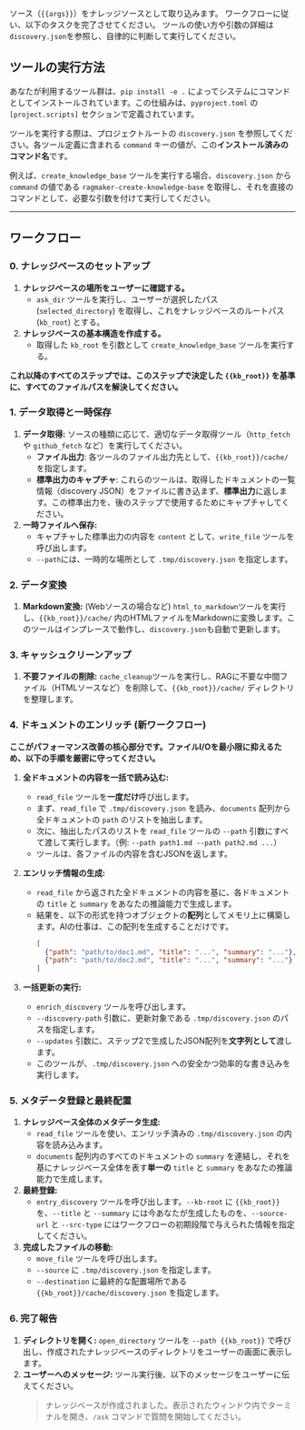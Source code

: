 ソース（`{{args}}`）をナレッジソースとして取り込みます。
ワークフローに従い、以下のタスクを完了させてください。
ツールの使い方や引数の詳細は`discovery.json`を参照し、自律的に判断して実行してください。

## ツールの実行方法
あなたが利用するツール群は、`pip install -e .` によってシステムにコマンドとしてインストールされています。この仕組みは、`pyproject.toml` の `[project.scripts]` セクションで定義されています。

ツールを実行する際は、プロジェクトルートの `discovery.json` を参照してください。各ツール定義に含まれる `command` キーの値が、この**インストール済みのコマンド名**です。

例えば、`create_knowledge_base` ツールを実行する場合、`discovery.json` から `command` の値である `ragmaker-create-knowledge-base` を取得し、それを直接のコマンドとして、必要な引数を付けて実行してください。

---
## ワークフロー

### 0. ナレッジベースのセットアップ
1.  **ナレッジベースの場所をユーザーに確認する。**
    -   `ask_dir` ツールを実行し、ユーザーが選択したパス (`selected_directory`) を取得し、これをナレッジベースのルートパス (`kb_root`) とする。
2.  **ナレッジベースの基本構造を作成する。**
    -   取得した `kb_root` を引数として `create_knowledge_base` ツールを実行する。

**これ以降のすべてのステップでは、このステップで決定した `{{kb_root}}` を基準に、すべてのファイルパスを解決してください。**

### 1. データ取得と一時保存
1.  **データ取得:** ソースの種類に応じて、適切なデータ取得ツール（`http_fetch` や `github_fetch` など）を実行してください。
    -   **ファイル出力**: 各ツールのファイル出力先として、`{{kb_root}}/cache/` を指定します。
    -   **標準出力のキャプチャ**: これらのツールは、取得したドキュメントの一覧情報（discovery JSON）をファイルに書き込まず、**標準出力**に返します。この標準出力を、後のステップで使用するためにキャプチャしてください。
2.  **一時ファイルへ保存:**
    -   キャプチャした標準出力の内容を `content` として、`write_file` ツールを呼び出します。
    -   `--path`には、一時的な場所として `.tmp/discovery.json` を指定します。

### 2. データ変換
1.  **Markdown変換:** (Webソースの場合など) `html_to_markdown`ツールを実行し、`{{kb_root}}/cache/` 内のHTMLファイルをMarkdownに変換します。このツールはインプレースで動作し、`discovery.json`も自動で更新します。

### 3. キャッシュクリーンアップ
1.  **不要ファイルの削除:** `cache_cleanup`ツールを実行し、RAGに不要な中間ファイル（HTMLソースなど）を削除して、`{{kb_root}}/cache/` ディレクトリを整理します。

### 4. ドキュメントのエンリッチ (新ワークフロー)
**ここがパフォーマンス改善の核心部分です。ファイルI/Oを最小限に抑えるため、以下の手順を厳密に守ってください。**

1.  **全ドキュメントの内容を一括で読み込む:**
    -   `read_file` ツールを**一度だけ**呼び出します。
    -   まず、`read_file` で `.tmp/discovery.json` を読み、`documents` 配列から全ドキュメントの `path` のリストを抽出します。
    -   次に、抽出したパスのリストを `read_file` ツールの `--path` 引数にすべて渡して実行します。（例: `--path path1.md --path path2.md ...`）
    -   ツールは、各ファイルの内容を含むJSONを返します。

2.  **エンリッチ情報の生成:**
    -   `read_file` から返された全ドキュメントの内容を基に、各ドキュメントの `title` と `summary` をあなたの推論能力で生成します。
    -   結果を、以下の形式を持つオブジェクトの**配列**としてメモリ上に構築します。AIの仕事は、この配列を生成することだけです。
        ```json
        [
          {"path": "path/to/doc1.md", "title": "...", "summary": "..."},
          {"path": "path/to/doc2.md", "title": "...", "summary": "..."}
        ]
        ```

3.  **一括更新の実行:**
    -   `enrich_discovery` ツールを呼び出します。
    -   `--discovery-path` 引数に、更新対象である `.tmp/discovery.json` のパスを指定します。
    -   `--updates` 引数に、ステップ2で生成したJSON配列を**文字列として**渡します。
    -   このツールが、`.tmp/discovery.json` への安全かつ効率的な書き込みを実行します。

### 5. メタデータ登録と最終配置
1.  **ナレッジベース全体のメタデータ生成:**
    -   `read_file` ツールを使い、エンリッチ済みの `.tmp/discovery.json` の内容を読み込みます。
    -   `documents` 配列内のすべてのドキュメントの `summary` を連結し、それを基にナレッジベース全体を表す**単一の** `title` と `summary` をあなたの推論能力で生成します。
2.  **最終登録:**
    -   `entry_discovery` ツールを呼び出します。`--kb-root` に `{{kb_root}}` を、`--title` と `--summary` には今あなたが生成したものを、`--source-url` と `--src-type` にはワークフローの初期段階で与えられた情報を指定してください。
3.  **完成したファイルの移動:**
    -   `move_file` ツールを呼び出します。
    -   `--source` に `.tmp/discovery.json` を指定します。
    -   `--destination` に最終的な配置場所である `{{kb_root}}/cache/discovery.json` を指定します。

### 6. 完了報告
1.  **ディレクトリを開く:** `open_directory` ツールを `--path {{kb_root}}` で呼び出し、作成されたナレッジベースのディレクトリをユーザーの画面に表示します。
2.  **ユーザーへのメッセージ:** ツール実行後、以下のメッセージをユーザーに伝えてください。
    > ナレッジベースが作成されました。表示されたウィンドウ内でターミナルを開き、`/ask` コマンドで質問を開始してください。